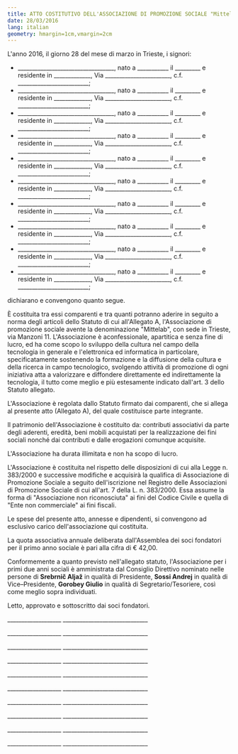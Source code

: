 ```yaml
---
title: ATTO COSTITUTIVO DELL'ASSOCIAZIONE DI PROMOZIONE SOCIALE "Mittelab"
date: 28/03/2016
lang: italian
geometry: hmargin=1cm,vmargin=2cm
---
```


L'anno 2016, il giorno 28 del mese di marzo in Trieste, i
signori:

-   \_\_\_\_\_\_\_\_\_\_\_\_\_\_\_\_\_\_\_\_\_\_\_\_\_\_\_\_\_\_\_\_\_\_,
    nato a \_\_\_\_\_\_\_\_\_\_\_ il \_\_\_\_\_\_\_\_\_ e residente in
    \_\_\_\_\_\_\_\_\_\_\_\_\_, Via
    \_\_\_\_\_\_\_\_\_\_\_\_\_\_\_\_\_\_\_\_\_\_\_, c.f.
    \_\_\_\_\_\_\_\_\_\_\_\_\_\_\_\_\_\_\_\_\_\_\_\_\_;
-   \_\_\_\_\_\_\_\_\_\_\_\_\_\_\_\_\_\_\_\_\_\_\_\_\_\_\_\_\_\_\_\_\_\_,
    nato a \_\_\_\_\_\_\_\_\_\_\_ il \_\_\_\_\_\_\_\_\_ e residente in
    \_\_\_\_\_\_\_\_\_\_\_\_\_, Via
    \_\_\_\_\_\_\_\_\_\_\_\_\_\_\_\_\_\_\_\_\_\_\_, c.f.
    \_\_\_\_\_\_\_\_\_\_\_\_\_\_\_\_\_\_\_\_\_\_\_\_\_;
-   \_\_\_\_\_\_\_\_\_\_\_\_\_\_\_\_\_\_\_\_\_\_\_\_\_\_\_\_\_\_\_\_\_\_,
    nato a \_\_\_\_\_\_\_\_\_\_\_ il \_\_\_\_\_\_\_\_\_ e residente in
    \_\_\_\_\_\_\_\_\_\_\_\_\_, Via
    \_\_\_\_\_\_\_\_\_\_\_\_\_\_\_\_\_\_\_\_\_\_\_, c.f.
    \_\_\_\_\_\_\_\_\_\_\_\_\_\_\_\_\_\_\_\_\_\_\_\_\_;
-   \_\_\_\_\_\_\_\_\_\_\_\_\_\_\_\_\_\_\_\_\_\_\_\_\_\_\_\_\_\_\_\_\_\_,
    nato a \_\_\_\_\_\_\_\_\_\_\_ il \_\_\_\_\_\_\_\_\_ e residente in
    \_\_\_\_\_\_\_\_\_\_\_\_\_, Via
    \_\_\_\_\_\_\_\_\_\_\_\_\_\_\_\_\_\_\_\_\_\_\_, c.f.
    \_\_\_\_\_\_\_\_\_\_\_\_\_\_\_\_\_\_\_\_\_\_\_\_\_;
-   \_\_\_\_\_\_\_\_\_\_\_\_\_\_\_\_\_\_\_\_\_\_\_\_\_\_\_\_\_\_\_\_\_\_,
    nato a \_\_\_\_\_\_\_\_\_\_\_ il \_\_\_\_\_\_\_\_\_ e residente in
    \_\_\_\_\_\_\_\_\_\_\_\_\_, Via
    \_\_\_\_\_\_\_\_\_\_\_\_\_\_\_\_\_\_\_\_\_\_\_, c.f.
    \_\_\_\_\_\_\_\_\_\_\_\_\_\_\_\_\_\_\_\_\_\_\_\_\_;
-   \_\_\_\_\_\_\_\_\_\_\_\_\_\_\_\_\_\_\_\_\_\_\_\_\_\_\_\_\_\_\_\_\_\_,
    nato a \_\_\_\_\_\_\_\_\_\_\_ il \_\_\_\_\_\_\_\_\_ e residente in
    \_\_\_\_\_\_\_\_\_\_\_\_\_, Via
    \_\_\_\_\_\_\_\_\_\_\_\_\_\_\_\_\_\_\_\_\_\_\_, c.f.
    \_\_\_\_\_\_\_\_\_\_\_\_\_\_\_\_\_\_\_\_\_\_\_\_\_;
-   \_\_\_\_\_\_\_\_\_\_\_\_\_\_\_\_\_\_\_\_\_\_\_\_\_\_\_\_\_\_\_\_\_\_,
    nato a \_\_\_\_\_\_\_\_\_\_\_ il \_\_\_\_\_\_\_\_\_ e residente in
    \_\_\_\_\_\_\_\_\_\_\_\_\_, Via
    \_\_\_\_\_\_\_\_\_\_\_\_\_\_\_\_\_\_\_\_\_\_\_, c.f.
    \_\_\_\_\_\_\_\_\_\_\_\_\_\_\_\_\_\_\_\_\_\_\_\_\_;
-   \_\_\_\_\_\_\_\_\_\_\_\_\_\_\_\_\_\_\_\_\_\_\_\_\_\_\_\_\_\_\_\_\_\_,
    nato a \_\_\_\_\_\_\_\_\_\_\_ il \_\_\_\_\_\_\_\_\_ e residente in
    \_\_\_\_\_\_\_\_\_\_\_\_\_, Via
    \_\_\_\_\_\_\_\_\_\_\_\_\_\_\_\_\_\_\_\_\_\_\_, c.f.
    \_\_\_\_\_\_\_\_\_\_\_\_\_\_\_\_\_\_\_\_\_\_\_\_\_;
-   \_\_\_\_\_\_\_\_\_\_\_\_\_\_\_\_\_\_\_\_\_\_\_\_\_\_\_\_\_\_\_\_\_\_,
    nato a \_\_\_\_\_\_\_\_\_\_\_ il \_\_\_\_\_\_\_\_\_ e residente in
    \_\_\_\_\_\_\_\_\_\_\_\_\_, Via
    \_\_\_\_\_\_\_\_\_\_\_\_\_\_\_\_\_\_\_\_\_\_\_, c.f.
    \_\_\_\_\_\_\_\_\_\_\_\_\_\_\_\_\_\_\_\_\_\_\_\_\_;
-   \_\_\_\_\_\_\_\_\_\_\_\_\_\_\_\_\_\_\_\_\_\_\_\_\_\_\_\_\_\_\_\_\_\_,
    nato a \_\_\_\_\_\_\_\_\_\_\_ il \_\_\_\_\_\_\_\_\_ e residente in
    \_\_\_\_\_\_\_\_\_\_\_\_\_, Via
    \_\_\_\_\_\_\_\_\_\_\_\_\_\_\_\_\_\_\_\_\_\_\_, c.f.
    \_\_\_\_\_\_\_\_\_\_\_\_\_\_\_\_\_\_\_\_\_\_\_\_\_;

dichiarano e convengono quanto segue.

È costituita tra essi comparenti e tra quanti potranno aderire in
seguito a norma degli articoli dello Statuto di cui all'Allegato A,
l'Associazione di promozione sociale avente la denominazione "Mittelab", con sede in
Trieste, via Manzoni 11. L'Associazione è aconfessionale, apartitica e senza
fine di lucro, ed ha come scopo lo sviluppo della cultura nel campo
della tecnologia in generale e l'elettronica ed informatica in
particolare, specificatamente sostenendo la formazione e la diffusione
della cultura e della ricerca in campo tecnologico, svolgendo attività
di promozione di ogni iniziativa atta a valorizzare e diffondere
direttamente ed indirettamente la tecnologia, il tutto come meglio e più
estesamente indicato dall'art. 3 dello Statuto allegato.

L'Associazione è regolata dallo Statuto firmato dai comparenti, che si
allega al presente atto (Allegato A), del quale costituisce parte
integrante.

Il patrimonio dell'Associazione è costituito da: contributi associativi
da parte degli aderenti, eredità, beni mobili acquistati per la
realizzazione dei fini sociali nonché dai contributi e dalle erogazioni
comunque acquisite.

L'Associazione ha durata illimitata e non ha scopo di lucro. 

L'Associazione è costituita nel rispetto delle disposizioni di cui alla
Legge n. 383/2000 e successive modifiche e acquisirà la qualifica di
Associazione di Promozione Sociale a seguito dell'iscrizione nel
Registro delle Associazioni di Promozione Sociale di cui all'art. 7
della L. n. 383/2000. Essa assume la forma di "Associazione non
riconosciuta" ai fini del Codice Civile e quella di "Ente non
commerciale" ai fini fiscali.

Le spese del presente atto, annesse e dipendenti, si convengono ad
esclusivo carico dell'associazione qui costituita.

La quota associativa annuale deliberata dall'Assemblea dei soci
fondatori per il primo anno sociale è pari alla cifra di € 42,00.

Conformemente a quanto previsto nell'allegato statuto, l'Associazione
per i primi due anni sociali è amministrata dal Consiglio Direttivo
nominato nelle persone di **Srebrnič Aljaž** in
qualità di Presidente, **Sossi Andrej** in
qualità di Vice–Presidente, **Gorobey Giulio**  in
qualità di Segretario/Tesoriere,
così come meglio sopra individuati.

Letto, approvato e sottoscritto dai soci fondatori.

\_\_\_\_\_\_\_\_\_\_\_\_\_\_\_\_\_\_\_
\_\_\_\_\_\_\_\_\_\_\_\_\_\_\_\_\_\_\_\_\_\_\_\_\_\_\_\_\_\_   

\_\_\_\_\_\_\_\_\_\_\_\_\_\_\_\_\_\_\_
\_\_\_\_\_\_\_\_\_\_\_\_\_\_\_\_\_\_\_\_\_\_\_\_\_\_\_\_\_\_   

\_\_\_\_\_\_\_\_\_\_\_\_\_\_\_\_\_\_\_
\_\_\_\_\_\_\_\_\_\_\_\_\_\_\_\_\_\_\_\_\_\_\_\_\_\_\_\_\_\_   

\_\_\_\_\_\_\_\_\_\_\_\_\_\_\_\_\_\_\_
\_\_\_\_\_\_\_\_\_\_\_\_\_\_\_\_\_\_\_\_\_\_\_\_\_\_\_\_\_\_   

\_\_\_\_\_\_\_\_\_\_\_\_\_\_\_\_\_\_\_
\_\_\_\_\_\_\_\_\_\_\_\_\_\_\_\_\_\_\_\_\_\_\_\_\_\_\_\_\_\_   

\_\_\_\_\_\_\_\_\_\_\_\_\_\_\_\_\_\_\_
\_\_\_\_\_\_\_\_\_\_\_\_\_\_\_\_\_\_\_\_\_\_\_\_\_\_\_\_\_\_   

\_\_\_\_\_\_\_\_\_\_\_\_\_\_\_\_\_\_\_
\_\_\_\_\_\_\_\_\_\_\_\_\_\_\_\_\_\_\_\_\_\_\_\_\_\_\_\_\_\_   

\_\_\_\_\_\_\_\_\_\_\_\_\_\_\_\_\_\_\_
\_\_\_\_\_\_\_\_\_\_\_\_\_\_\_\_\_\_\_\_\_\_\_\_\_\_\_\_\_\_   

\_\_\_\_\_\_\_\_\_\_\_\_\_\_\_\_\_\_\_
\_\_\_\_\_\_\_\_\_\_\_\_\_\_\_\_\_\_\_\_\_\_\_\_\_\_\_\_\_\_   

\_\_\_\_\_\_\_\_\_\_\_\_\_\_\_\_\_\_\_
\_\_\_\_\_\_\_\_\_\_\_\_\_\_\_\_\_\_\_\_\_\_\_\_\_\_\_\_\_\_   
